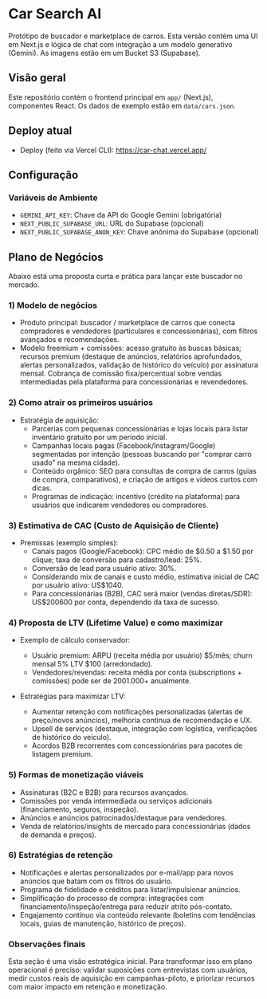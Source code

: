 ﻿# Car Search AI

Protótipo de buscador e marketplace de carros. Esta versão contém uma UI em Next.js e lógica de chat com integração a um modelo generativo (Gemini). As imagens estão em um Bucket S3 (Supabase).

## Visão geral
Este repositório contém o frontend principal em `app/` (Next.js), componentes React. Os dados de exemplo estão em `data/cars.json`.

## Deploy atual
- Deploy (feito via Vercel CLI): https://car-chat.vercel.app/

## Configuração

### Variáveis de Ambiente

- `GEMINI_API_KEY`: Chave da API do Google Gemini (obrigatória)
- `NEXT_PUBLIC_SUPABASE_URL`: URL do Supabase (opcional)
- `NEXT_PUBLIC_SUPABASE_ANON_KEY`: Chave anônima do Supabase (opcional)

## Plano de Negócios

Abaixo está uma proposta curta e prática para lançar este buscador no mercado.

### 1) Modelo de negócios
- Produto principal: buscador / marketplace de carros que conecta compradores e vendedores (particulares e concessionárias), com filtros avançados e recomendações.
- Modelo freemium + comissões: acesso gratuito às buscas básicas; recursos premium (destaque de anúncios, relatórios aprofundados, alertas personalizados, validação de histórico do veículo) por assinatura mensal. Cobrança de comissão fixa/percentual sobre vendas intermediadas pela plataforma para concessionárias e revendedores.

### 2) Como atrair os primeiros usuários
- Estratégia de aquisição:
  - Parcerias com pequenas concessionárias e lojas locais para listar inventário gratuito por um período inicial.
  - Campanhas locais pagas (Facebook/Instagram/Google) segmentadas por intenção (pessoas buscando por "comprar carro usado" na mesma cidade).
  - Conteúdo orgânico: SEO para consultas de compra de carros (guias de compra, comparativos), e criação de artigos e vídeos curtos com dicas.
  - Programas de indicação: incentivo (crédito na plataforma) para usuários que indicarem vendedores ou compradores.

### 3) Estimativa de CAC (Custo de Aquisição de Cliente)
- Premissas (exemplo simples):
  - Canais pagos (Google/Facebook): CPC médio de $0.50 a $1.50 por clique; taxa de conversão para cadastro/lead: 25%.
  - Conversão de lead para usuário ativo: 30%.
  - Considerando mix de canais e custo médio, estimativa inicial de CAC por usuário ativo: US$1040.
  - Para concessionárias (B2B), CAC será maior (vendas diretas/SDR): US$200600 por conta, dependendo da taxa de sucesso.

### 4) Proposta de LTV (Lifetime Value) e como maximizar
- Exemplo de cálculo conservador:
  - Usuário premium: ARPU (receita média por usuário) $5/mês; churn mensal 5%  LTV  $100 (arredondado).
  - Vendedores/revendas: receita média por conta (subscriptions + comissões) pode ser de $200$1.000+ anualmente.

- Estratégias para maximizar LTV:
  - Aumentar retenção com notificações personalizadas (alertas de preço/novos anúncios), melhoria contínua de recomendação e UX.
  - Upsell de serviços (destaque, integração com logística, verificações de histórico do veículo).
  - Acordos B2B recorrentes com concessionárias para pacotes de listagem premium.

### 5) Formas de monetização viáveis
- Assinaturas (B2C e B2B) para recursos avançados.
- Comissões por venda intermediada ou serviços adicionais (financiamento, seguros, inspeção).
- Anúncios e anúncios patrocinados/destaque para vendedores.
- Venda de relatórios/insights de mercado para concessionárias (dados de demanda e preços).

### 6) Estratégias de retenção
- Notificações e alertas personalizados por e-mail/app para novos anúncios que batam com os filtros do usuário.
- Programa de fidelidade e créditos para listar/impulsionar anúncios.
- Simplificação do processo de compra: integrações com financiamento/inspeção/entrega para reduzir atrito pós-contato.
- Engajamento contínuo via conteúdo relevante (boletins com tendências locais, guias de manutenção, histórico de preços).

### Observações finais
Esta seção é uma visão estratégica inicial. Para transformar isso em plano operacional é preciso: validar suposições com entrevistas com usuários, medir custos reais de aquisição em campanhas-piloto, e priorizar recursos com maior impacto em retenção e monetização.
